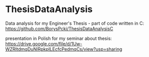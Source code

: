 # ThesisDataAnalysis
Data analysis for my Engineer's Thesis - part of code written in C:
https://github.com/BorysPcki/ThesisDataAnalysisC

presentation in Polish for my seminar about thesis:
https://drive.google.com/file/d/1Uw-WZRItdmqDuNlRpkpILEcfcPedmqCs/view?usp=sharing
